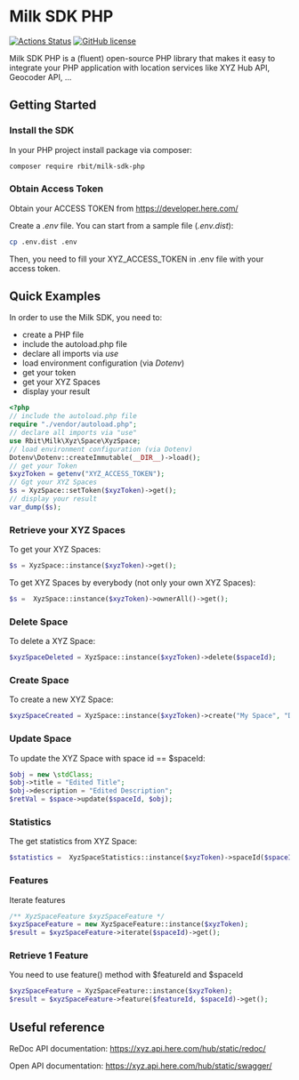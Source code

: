 # Milk SDK PHP

[![Actions Status](https://github.com/roberto-butti/milk-sdk-php/workflows/PHP%20Composer/badge.svg)](https://github.com/roberto-butti/milk-sdk-php/actions)
[![GitHub license](https://img.shields.io/github/license/roberto-butti/milk-sdk-php)](https://github.com/roberto-butti/milk-sdk-php/blob/master/LICENSE.md)

Milk SDK PHP is a (fluent) open-source PHP library that makes it easy to integrate your PHP application with location services like XYZ Hub API, Geocoder API, ...

## Getting Started

### Install the SDK

In your PHP project install package via composer:

```sh
composer require rbit/milk-sdk-php
```

### Obtain Access Token

Obtain your ACCESS TOKEN from https://developer.here.com/

Create a _.env_ file. You can start from a sample file (_.env.dist_):

```sh
cp .env.dist .env
```

Then, you need to fill your XYZ_ACCESS_TOKEN in .env file with your access token.

## Quick Examples

In order to use the Milk SDK, you need to:

- create a PHP file
- include the autoload.php file
- declare all imports via _use_
- load environment configuration (via _Dotenv_)
- get your token
- get your XYZ Spaces
- display your result

```php
<?php
// include the autoload.php file
require "./vendor/autoload.php";
// declare all imports via "use"
use Rbit\Milk\Xyz\Space\XyzSpace;
// load environment configuration (via Dotenv)
Dotenv\Dotenv::createImmutable(__DIR__)->load();
// get your Token
$xyzToken = getenv("XYZ_ACCESS_TOKEN");
// Ggt your XYZ Spaces
$s = XyzSpace::setToken($xyzToken)->get();
// display your result
var_dump($s);
```

### Retrieve your XYZ Spaces

To get your XYZ Spaces:

```php
$s = XyzSpace::instance($xyzToken)->get();
```

To get XYZ Spaces by everybody (not only your own XYZ Spaces):

```php
$s =  XyzSpace::instance($xyzToken)->ownerAll()->get();
```

### Delete Space

To delete a XYZ Space:

```php
$xyzSpaceDeleted = XyzSpace::instance($xyzToken)->delete($spaceId);
```

### Create Space

To create a new XYZ Space:

```php
$xyzSpaceCreated = XyzSpace::instance($xyzToken)->create("My Space", "Description");
```

### Update Space

To update the XYZ Space with space id == \$spaceId:

```php
$obj = new \stdClass;
$obj->title = "Edited Title";
$obj->description = "Edited Description";
$retVal = $space->update($spaceId, $obj);
```

### Statistics

The get statistics from XYZ Space:

```php
$statistics =  XyzSpaceStatistics::instance($xyzToken)->spaceId($spaceId)->get();
```

### Features

Iterate features

```php
/** XyzSpaceFeature $xyzSpaceFeature */
$xyzSpaceFeature = new XyzSpaceFeature::instance($xyzToken);
$result = $xyzSpaceFeature->iterate($spaceId)->get();
```

### Retrieve 1 Feature

You need to use feature() method with $featureId and $spaceId

```php
$xyzSpaceFeature = XyzSpaceFeature::instance($xyzToken);
$result = $xyzSpaceFeature->feature($featureId, $spaceId)->get();
```

## Useful reference

ReDoc API documentation:
https://xyz.api.here.com/hub/static/redoc/

Open API documentation:
https://xyz.api.here.com/hub/static/swagger/
